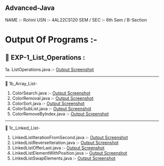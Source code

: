 ## Advanced-Java

NAME :- Rohini
USN  :- 4AL22CS120
SEM / SEC :- 6th Sem / B-Section


# Output Of Programs :-

## 📸 EXP-1_List_Operations :

1a. ListOperations.java :- [Output Screenshot](https://github.com/rohinirb56789/Advanced-Java/blob/main/LAB-1_List_Operations/Screenshot-1a_ListOperations.png)

----------------------------------------------------------------------------------------------------------------------------------------- 

📸 1b_Array_List-

1. ColorSearch.java        :- [Output Screenshot](https://github.com/rohinirb56789/Advanced-Java/blob/main/LAB-1_List_Operations/1b_Array_List/Screenshot-1b_Array_List_Search.png)
2. ColorRemoval.java       :- [Output Screenshot](https://github.com/rohinirb56789/Advanced-Java/blob/main/LAB-1_List_Operations/1b_Array_List/Screenshot-1b_Array_List_Remove.png)
3. ColorSort.java          :- [Output Screenshot](https://github.com/rohinirb56789/Advanced-Java/blob/main/LAB-1_List_Operations/1b_Array_List/Screenshot-1b_%20Array_List_Sort.png)
4. ColorSubList.java       :- [Output Screenshot](https://github.com/rohinirb56789/Advanced-Java/blob/main/LAB-1_List_Operations/1b_Array_List/Screenshot-1b_Array_List_SubList.png)
5. ColorRemoveByIndex.java :- [Output Screenshot](https://github.com/rohinirb56789/Advanced-Java/blob/main/LAB-1_List_Operations/1b_Array_List/Screenshot-1b_%20Array_List_RemoveByIndex.png)

----------------------------------------------------------------------------------------------------------------------------------------- 

📸 1c_Linked_List-

1. LinkedListIterationFromSecond.java :- [Output Screenshot](https://github.com/rohinirb56789/Advanced-Java/blob/main/LAB-1_List_Operations/1c_Linked_List/Screenshot-1c_LinkedList_IterationFromSecond.png)
2. LinkedListReverseIteration.java    :- [Output Screenshot](https://github.com/rohinirb56789/Advanced-Java/blob/main/LAB-1_List_Operations/1c_Linked_List/Screenshot-1c_LinkedList_ReverseIteration.png)
3. LinkedListOfferLast.java           :- [Output Screenshot](http://github.com/rohinirb56789/Advanced-Java/blob/main/LAB-1_List_Operations/1c_Linked_List/Screenshot-1c_LinkedList_OfferLast.png)
4. LinkedListElementWithPosition.java :- [Output Screenshot](https://github.com/rohinirb56789/Advanced-Java/blob/main/LAB-1_List_Operations/1c_Linked_List/Screenshot-1c_LinkedList_ElementWithPosition.png)
5. LinkedListSwapElements.java        :- [Output Screenshot](https://github.com/rohinirb56789/Advanced-Java/blob/main/LAB-1_List_Operations/1c_Linked_List/Screenshot-1c_LinkedList_SwapElements.png)
 
